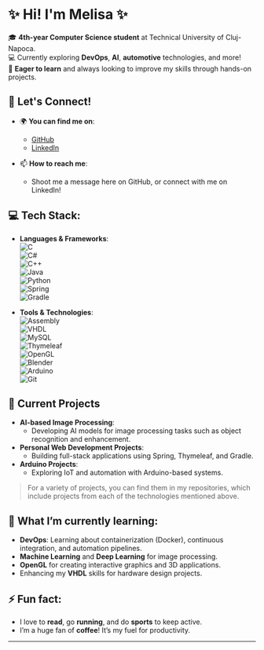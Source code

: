 # ✨ Hi! I'm Melisa ✨  
🎓 **4th-year Computer Science student** at Technical University of Cluj-Napoca.  
💻 Currently exploring **DevOps**, **AI**, **automotive** technologies, and more!  
🧩 **Eager to learn** and always looking to improve my skills through hands-on projects.  

## 🚀 Let's Connect!

- 🌍 **You can find me on**:  
    - [GitHub](https://github.com/barnamelisa)  
    - [LinkedIn](https://www.linkedin.com/in/melisa-barna-21477b2a1/)  

- 📫 **How to reach me**:  
    - Shoot me a message here on GitHub, or connect with me on LinkedIn!  

## 💻 Tech Stack:

- **Languages & Frameworks**:  
![C](https://img.shields.io/badge/c-%2300599C.svg?style=for-the-badge&logo=c&logoColor=white)  
![C#](https://img.shields.io/badge/c%23-%23239120.svg?style=for-the-badge&logo=csharp&logoColor=white)  
![C++](https://img.shields.io/badge/c++-%2300599C.svg?style=for-the-badge&logo=c%2B%2B&logoColor=white)  
![Java](https://img.shields.io/badge/java-%23ED8B00.svg?style=for-the-badge&logo=openjdk&logoColor=white)  
![Python](https://img.shields.io/badge/python-3670A0?style=for-the-badge&logo=python&logoColor=ffdd54)  
![Spring](https://img.shields.io/badge/spring-%236DB33F.svg?style=for-the-badge&logo=spring&logoColor=white)  
![Gradle](https://img.shields.io/badge/Gradle-02303A.svg?style=for-the-badge&logo=Gradle&logoColor=white)  

- **Tools & Technologies**:  
![Assembly](https://img.shields.io/badge/-Assembly-666666?style=for-the-badge&logo=assemblyscript)  
![VHDL](https://img.shields.io/badge/-VHDL-FFA500?style=for-the-badge)  
![MySQL](https://img.shields.io/badge/MySQL-4479A1?style=for-the-badge&logo=mysql&logoColor=white)  
![Thymeleaf](https://img.shields.io/badge/Thymeleaf-%23005C0F.svg?style=for-the-badge&logo=Thymeleaf&logoColor=white)  
![OpenGL](https://img.shields.io/badge/OpenGL-white?logo=OpenGL&style=for-the-badge)  
![Blender](https://img.shields.io/badge/blender-%23F5792A.svg?style=for-the-badge&logo=blender&logoColor=white)  
![Arduino](https://img.shields.io/badge/-Arduino-00979D?style=for-the-badge&logo=Arduino&logoColor=white)  
![Git](https://img.shields.io/badge/Git-F05032?style=for-the-badge&logo=git&logoColor=white)  

## 🎯 Current Projects

- **AI-based Image Processing**:  
    - Developing AI models for image processing tasks such as object recognition and enhancement.  
- **Personal Web Development Projects**:  
    - Building full-stack applications using Spring, Thymeleaf, and Gradle.  
- **Arduino Projects**:  
    - Exploring IoT and automation with Arduino-based systems.  

> For a variety of projects, you can find them in my repositories, which include projects from each of the technologies mentioned above.  

## 🔭 What I’m currently learning:
- **DevOps**: Learning about containerization (Docker), continuous integration, and automation pipelines.
- **Machine Learning** and **Deep Learning** for image processing.  
- **OpenGL** for creating interactive graphics and 3D applications.  
- Enhancing my **VHDL** skills for hardware design projects.  

## ⚡ Fun fact:
- I love to **read**, go **running**, and do **sports** to keep active.  
- I’m a huge fan of **coffee**! It’s my fuel for productivity.  

---
